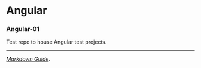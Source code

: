 # Angular

### Angular-01
Test repo to house Angular test projects.






___
*[Markdown Guide](https://www.markdownguide.org)*.
